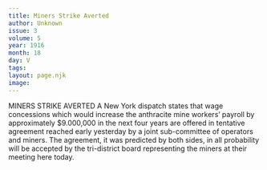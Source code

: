 ```yaml
---
title: Miners Strike Averted
author: Unknown
issue: 3
volume: 5
year: 1916
month: 18
day: V
tags:
layout: page.njk
image:
---
```

MINERS STRIKE AVERTED       A New York dispatch states that wage concessions which would increase the anthracite mine workers’ payroll by approximately $9.000,000 in the next four years are offered in tentative agreement reached early yesterday by a joint sub-committee of operators and miners. The agreement, it was predicted by both sides, in all probability will be accepted by the tri-district board representing the miners at their meeting here today.    




